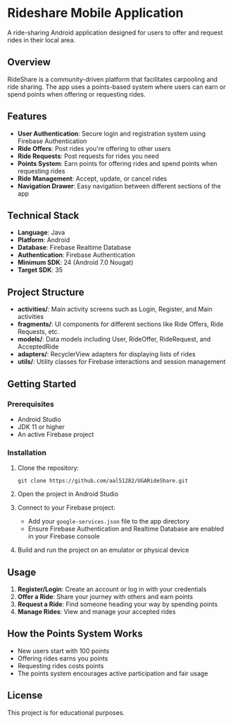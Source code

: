 # Rideshare Mobile Application

A ride-sharing Android application designed for users to offer and request rides in their local area.

## Overview

RideShare is a community-driven platform that facilitates carpooling and ride sharing. The app uses a points-based system where users can earn or spend points when offering or requesting rides.

## Features

- **User Authentication**: Secure login and registration system using Firebase Authentication
- **Ride Offers**: Post rides you're offering to other users
- **Ride Requests**: Post requests for rides you need
- **Points System**: Earn points for offering rides and spend points when requesting rides
- **Ride Management**: Accept, update, or cancel rides
- **Navigation Drawer**: Easy navigation between different sections of the app

## Technical Stack

- **Language**: Java
- **Platform**: Android
- **Database**: Firebase Realtime Database
- **Authentication**: Firebase Authentication
- **Minimum SDK**: 24 (Android 7.0 Nougat)
- **Target SDK**: 35

## Project Structure

- **activities/**: Main activity screens such as Login, Register, and Main activities
- **fragments/**: UI components for different sections like Ride Offers, Ride Requests, etc.
- **models/**: Data models including User, RideOffer, RideRequest, and AcceptedRide
- **adapters/**: RecyclerView adapters for displaying lists of rides
- **utils/**: Utility classes for Firebase interactions and session management

## Getting Started

### Prerequisites

- Android Studio
- JDK 11 or higher
- An active Firebase project

### Installation

1. Clone the repository:

   ```
   git clone https://github.com/aal51282/UGARideShare.git
   ```

2. Open the project in Android Studio

3. Connect to your Firebase project:

   - Add your `google-services.json` file to the app directory
   - Ensure Firebase Authentication and Realtime Database are enabled in your Firebase console

4. Build and run the project on an emulator or physical device

## Usage

1. **Register/Login**: Create an account or log in with your credentials
2. **Offer a Ride**: Share your journey with others and earn points
3. **Request a Ride**: Find someone heading your way by spending points
4. **Manage Rides**: View and manage your accepted rides

## How the Points System Works

- New users start with 100 points
- Offering rides earns you points
- Requesting rides costs points
- The points system encourages active participation and fair usage

## License

This project is for educational purposes.
